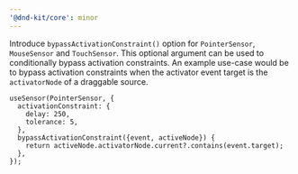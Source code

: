 ```yaml
---
'@dnd-kit/core': minor
---
```


Introduce `bypassActivationConstraint()` option for `PointerSensor`, `MouseSensor` and `TouchSensor`. This optional argument can be used to conditionally bypass activation constraints. An example use-case would be to bypass activation constraints when the activator event target is the `activatorNode` of a draggable source.

```tsx
useSensor(PointerSensor, {
  activationConstraint: {
    delay: 250,
    tolerance: 5,
  },
  bypassActivationConstraint({event, activeNode}) {
    return activeNode.activatorNode.current?.contains(event.target);
  },
});
```
